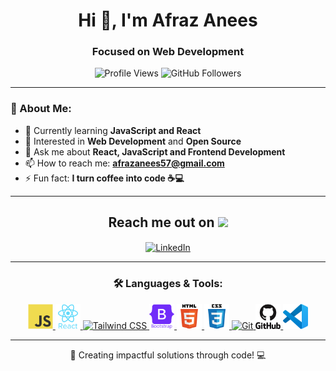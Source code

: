 <h1 align="center">Hi 👋, I'm Afraz Anees</h1>
<h3 align="center">Focused on Web Development</h3>

<p align="center">
  <img src="https://komarev.com/ghpvc/?username=afrazanees&label=Profile%20views&color=0e75b6&style=flat" alt="Profile Views" />
  <img src="https://img.shields.io/github/followers/afrazanees?label=Followers&style=social" alt="GitHub Followers">
</p>

---

### 🚀 About Me:
- 🌱 Currently learning **JavaScript and React**  
- 👀 Interested in **Web Development** and **Open Source**  
- 💬 Ask me about **React, JavaScript and Frontend Development**  
- 📫 How to reach me: **afrazanees57@gmail.com**  
- ⚡ Fun fact: **I turn coffee into code ☕💻**  

---
<h2 align="center">Reach me out on <img src="https://media0.giphy.com/media/KcnlGHBpnKnjZIuCMv/giphy.gif" width="50"></h2>

<p align="center">
  <a href="https://linkedin.com/in/afraz-anees" target="blank">
    <img align="center" src="https://raw.githubusercontent.com/rahuldkjain/github-profile-readme-generator/master/src/images/icons/Social/linked-in-alt.svg" alt="LinkedIn" height="30" width="40" />
  </a>
</p>

---

<h3 align="center">🛠️ Languages & Tools:</h3>

<p align="center">
  <a href="https://developer.mozilla.org/en-US/docs/Web/JavaScript" target="_blank"> 
    <img src="https://raw.githubusercontent.com/devicons/devicon/master/icons/javascript/javascript-original.svg" alt="JavaScript" width="40" height="40"/> 
  </a>  
  <a href="https://react.dev/" target="_blank"> 
    <img src="https://raw.githubusercontent.com/devicons/devicon/master/icons/react/react-original-wordmark.svg" alt="React" width="40" height="40"/> 
  </a>  
  <a href="https://tailwindcss.com/" target="_blank"> 
    <img src="https://www.vectorlogo.zone/logos/tailwindcss/tailwindcss-icon.svg" alt="Tailwind CSS" width="40" height="40"/> 
  </a>  
  <a href="https://getbootstrap.com" target="_blank"> 
    <img src="https://raw.githubusercontent.com/devicons/devicon/master/icons/bootstrap/bootstrap-plain-wordmark.svg" alt="Bootstrap" width="40" height="40"/> 
  </a>  
  <a href="https://www.w3.org/html/" target="_blank"> 
    <img src="https://raw.githubusercontent.com/devicons/devicon/master/icons/html5/html5-original-wordmark.svg" alt="HTML5" width="40" height="40"/> 
  </a>  
  <a href="https://www.w3schools.com/css/" target="_blank"> 
    <img src="https://raw.githubusercontent.com/devicons/devicon/master/icons/css3/css3-original-wordmark.svg" alt="CSS3" width="40" height="40"/> 
  </a>  
  <a href="https://git-scm.com/" target="_blank"> 
    <img src="https://www.vectorlogo.zone/logos/git-scm/git-scm-icon.svg" alt="Git" width="40" height="40"/> 
  </a>  
  <a href="https://github.com/" target="_blank"> 
    <img src="https://raw.githubusercontent.com/devicons/devicon/master/icons/github/github-original-wordmark.svg" alt="GitHub" width="40" height="40"/> 
  </a>  
  <a href="https://code.visualstudio.com/" target="_blank"> 
    <img src="https://raw.githubusercontent.com/devicons/devicon/master/icons/vscode/vscode-original.svg" alt="VSCode" width="40" height="40"/> 
  </a>  
</p>

---

<!-- 
<h2 align="center">
  📊 My GitHub Stats
</h2>

<p align="center">
  <img align="center" height="180em" width="48%" src="https://github-readme-stats.vercel.app/api/top-langs?username=afrazanees&show_icons=true&locale=en&layout=compact" alt="Most Used Languages" />
  <img align="center" height="180em" width="48%" src="https://github-readme-stats.vercel.app/api?username=afrazanees&show_icons=true&locale=en" alt="GitHub Stats" />
</p>
<hr>
 -->

<p align="center">🚀 Creating impactful solutions through code! 💻</p>
